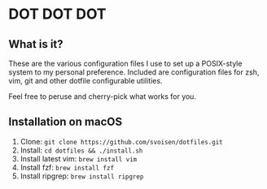 DOT DOT DOT
===========

What is it?
-----------

These are the various configuration files I use to set up a POSIX-style system
to my personal preference. Included are configuration files for zsh, vim, git 
and other dotfile configurable utilities.

Feel free to peruse and cherry-pick what works for you.

Installation on macOS
---------------------

1. Clone: `git clone https://github.com/svoisen/dotfiles.git`
2. Install: `cd dotfiles && ./install.sh`
3. Install latest vim: `brew install vim`
4. Install fzf: `brew install fzf`
5. Install ripgrep: `brew install ripgrep`

